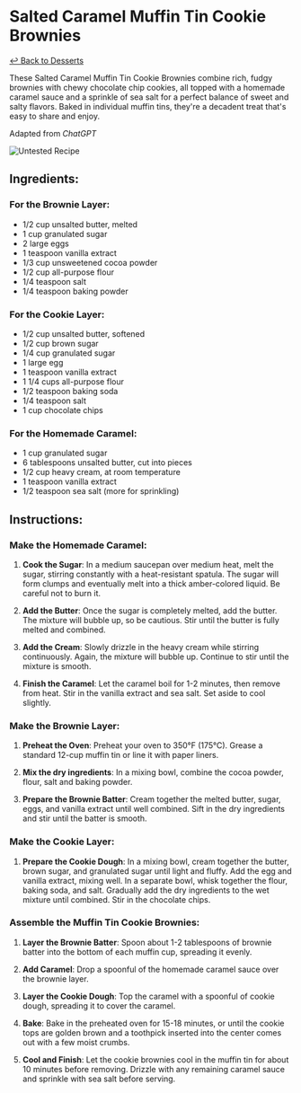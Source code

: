 # Salted Caramel Muffin Tin Cookie Brownies

[&larrhk; Back to Desserts](./README.md)

These Salted Caramel Muffin Tin Cookie Brownies combine rich, fudgy brownies with chewy chocolate chip cookies, all topped with a homemade caramel sauce and a sprinkle of sea salt for a perfect balance of sweet and salty flavors. Baked in individual muffin tins, they're a decadent treat that's easy to share and enjoy.

Adapted from _ChatGPT_

![Untested Recipe](https://badgen.net/badge/untested/recipe/AA4A44)

## Ingredients:

### For the Brownie Layer:
- 1/2 cup unsalted butter, melted
- 1 cup granulated sugar
- 2 large eggs
- 1 teaspoon vanilla extract
- 1/3 cup unsweetened cocoa powder
- 1/2 cup all-purpose flour
- 1/4 teaspoon salt
- 1/4 teaspoon baking powder

### For the Cookie Layer:
- 1/2 cup unsalted butter, softened
- 1/2 cup brown sugar
- 1/4 cup granulated sugar
- 1 large egg
- 1 teaspoon vanilla extract
- 1 1/4 cups all-purpose flour
- 1/2 teaspoon baking soda
- 1/4 teaspoon salt
- 1 cup chocolate chips

### For the Homemade Caramel:
- 1 cup granulated sugar
- 6 tablespoons unsalted butter, cut into pieces
- 1/2 cup heavy cream, at room temperature
- 1 teaspoon vanilla extract
- 1/2 teaspoon sea salt (more for sprinkling)

## Instructions:

### Make the Homemade Caramel:
1. **Cook the Sugar**: In a medium saucepan over medium heat, melt the sugar, stirring constantly with a heat-resistant spatula. The sugar will form clumps and eventually melt into a thick amber-colored liquid. Be careful not to burn it.
   
2. **Add the Butter**: Once the sugar is completely melted, add the butter. The mixture will bubble up, so be cautious. Stir until the butter is fully melted and combined.

3. **Add the Cream**: Slowly drizzle in the heavy cream while stirring continuously. Again, the mixture will bubble up. Continue to stir until the mixture is smooth.

4. **Finish the Caramel**: Let the caramel boil for 1-2 minutes, then remove from heat. Stir in the vanilla extract and sea salt. Set aside to cool slightly.

### Make the Brownie Layer:
1. **Preheat the Oven**: Preheat your oven to 350°F (175°C). Grease a standard 12-cup muffin tin or line it with paper liners.

2. **Mix the dry ingredients**: In a mixing bowl, combine the cocoa powder, flour, salt and baking powder.

2. **Prepare the Brownie Batter**: Cream together the melted butter, sugar, eggs, and vanilla extract until well combined. Sift in the dry ingredients and stir until the batter is smooth.

### Make the Cookie Layer:
1. **Prepare the Cookie Dough**: In a mixing bowl, cream together the butter, brown sugar, and granulated sugar until light and fluffy. Add the egg and vanilla extract, mixing well. In a separate bowl, whisk together the flour, baking soda, and salt. Gradually add the dry ingredients to the wet mixture until combined. Stir in the chocolate chips.

### Assemble the Muffin Tin Cookie Brownies:
1. **Layer the Brownie Batter**: Spoon about 1-2 tablespoons of brownie batter into the bottom of each muffin cup, spreading it evenly.

2. **Add Caramel**: Drop a spoonful of the homemade caramel sauce over the brownie layer.

3. **Layer the Cookie Dough**: Top the caramel with a spoonful of cookie dough, spreading it to cover the caramel.

4. **Bake**: Bake in the preheated oven for 15-18 minutes, or until the cookie tops are golden brown and a toothpick inserted into the center comes out with a few moist crumbs.

5. **Cool and Finish**: Let the cookie brownies cool in the muffin tin for about 10 minutes before removing. Drizzle with any remaining caramel sauce and sprinkle with sea salt before serving.